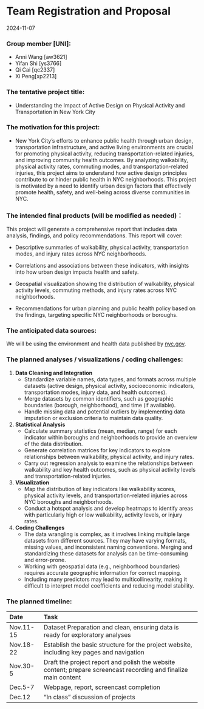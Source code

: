 Team Registration and Proposal
================
2024-11-07

### Group member \[UNI\]:

- Anni Wang \[aw3621\]
- Yifan Shi \[ys3766\]
- Qi Cai \[qc2337\]
- Xi Peng\[xp2213\]

### The tentative project title:

- Understanding the Impact of Active Design on Physical Activity and
  Transportation in New York City

### The motivation for this project:

- New York City’s efforts to enhance public health through urban design,
  transportation infrastructure, and active living environments are
  crucial for promoting physical activity, reducing
  transportation-related injuries, and improving community health
  outcomes. By analyzing walkability, physical activity rates, commuting
  modes, and transportation-related injuries, this project aims to
  understand how active design principles contribute to or hinder public
  health in NYC neighborhoods. This project is motivated by a need to
  identify urban design factors that effectively promote health, safety,
  and well-being across diverse communities in NYC.

### The intended final products (will be modified as needed)：

This project will generate a comprehensive report that includes data
analysis, findings, and policy recommendations. This report will cover:

- Descriptive summaries of walkability, physical activity,
  transportation modes, and injury rates across NYC neighborhoods.

- Correlations and associations between these indicators, with insights
  into how urban design impacts health and safety.

- Geospatial visualization showing the distribution of walkability,
  physical activity levels, commuting methods, and injury rates across
  NYC neighborhoods.

- Recommendations for urban planning and public health policy based on
  the findings, targeting specific NYC neighborhoods or boroughs.

### The anticipated data sources:

We will be using the environment and health data published by
[nyc.gov](https://a816-dohbesp.nyc.gov/IndicatorPublic/data-explorer/).

### The planned analyses / visualizations / coding challenges:

1.  **Data Cleaning and Integration**
    - Standardize variable names, data types, and formats across
      multiple datasets (active design, physical activity, socioeconomic
      indicators, transportation modes, injury data, and health
      outcomes).
    - Merge datasets by common identifiers, such as geographic
      boundaries (borough, neighborhood), and time (if available).
    - Handle missing data and potential outliers by implementing data
      imputation or exclusion criteria to maintain data quality.
2.  **Statistical Analysis**
    - Calculate summary statistics (mean, median, range) for each
      indicator within boroughs and neighborhoods to provide an overview
      of the data distribution.
    - Generate correlation matrices for key indicators to explore
      relationships between walkability, physical activity, and injury
      rates.
    - Carry out regression analysis to examine the relationships between
      walkability and key health outcomes, such as physical activity
      levels and transportation-related injuries.
3.  **Visualization**
    - Map the distribution of key indicators like walkability scores,
      physical activity levels, and transportation-related injuries
      across NYC boroughs and neighborhoods.
    - Conduct a hotspot analysis and develop heatmaps to identify areas
      with particularly high or low walkability, activity levels, or
      injury rates.
4.  **Coding Challenges**
    - The data wrangling is complex, as it involves linking multiple
      large datasets from different sources. They may have varying
      formats, missing values, and inconsistent naming conventions.
      Merging and standardizing these datasets for analysis can be
      time-consuming and error-prone.
    - Working with geospatial data (e.g., neighborhood boundaries)
      requires accurate geographic information for correct mapping.
    - Including many predictors may lead to multicollinearity, making it
      difficult to interpret model coefficients and reducing model
      stability.

### The planned timeline:

| Date | Task |
|:---|:---|
| Nov.11-15 | Dataset Preparation and clean, ensuring data is ready for exploratory analyses |
| Nov.18-22 | Establish the basic structure for the project website, including key pages and navigation |
| Nov.30-5 | Draft the project report and polish the website content; prepare screencast recording and finalize main content |
| Dec.5-7 | Webpage, report, screencast completion |
| Dec.12 | “In class” discussion of projects |
